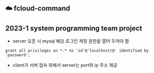 ## ☁️ fcloud-command
2023-1 system programming team project
---
* server 오픈 시 mysql 해당 로그인 계정 권한을 열어 두어야 함

``` mysql
grant all privileges on *.* to 'id'@'localhost/@' identified by 'password';
```

* client가 서버 접속 위해서 server는 port와 ip 주소 제공
